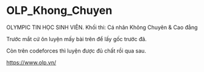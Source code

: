 # OLP_Khong_Chuyen

OLYMPIC TIN HỌC SINH VIÊN. 
Khối thi: Cá nhân Không Chuyên & Cao đẳng

Trước mắt cứ ôn luyện mấy bài trên để lấy gốc trước đã.

Còn trên codeforces thì luyện được đủ chất rồi qua sau.

https://www.olp.vn/
